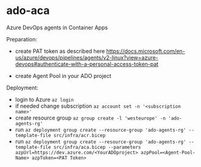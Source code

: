 # ado-aca

Azure DevOps agents in Container Apps

Preparation:
- create PAT token as described here https://docs.microsoft.com/en-us/azure/devops/pipelines/agents/v2-linux?view=azure-devops#authenticate-with-a-personal-access-token-pat

- create Agent Pool in your ADO project

Deployment:
- login to Azure `az login`
- if needed change subscription `az account set -n '<subscription name>'`
- create resource group `az group create -l 'westeurope' -n 'ado-agents-rg'`
- run `az deployment group create --resource-group 'ado-agents-rg' --template-file src/infra/acr.bicep`
- run `az deployment group create --resource-group 'ado-agents-rg' --template-file src/infra/aca.bicep --parameters azpUrl=https://dev.azure.com/<YourADOproject> azpPool=<Agent-Pool-Name> azpToken=<PAT Token>` 